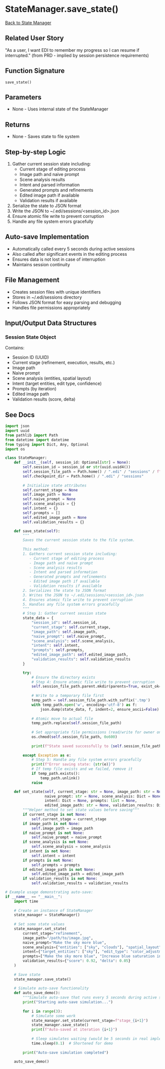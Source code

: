 # StateManager.save_state()

[Back to State Manager](../orchestration_state_manager.md)

## Related User Story
"As a user, I want EDI to remember my progress so I can resume if interrupted." (from PRD - implied by session persistence requirements)

## Function Signature
`save_state()`

## Parameters
- None - Uses internal state of the StateManager

## Returns
- None - Saves state to file system

## Step-by-step Logic
1. Gather current session state including:
   - Current stage of editing process
   - Image path and naive prompt
   - Scene analysis results
   - Intent and parsed information
   - Generated prompts and refinements
   - Edited image path if available
   - Validation results if available
2. Serialize the state to JSON format
3. Write the JSON to ~/.edi/sessions/<session_id>.json
4. Ensure atomic file write to prevent corruption
5. Handle any file system errors gracefully

## Auto-save Implementation
- Automatically called every 5 seconds during active sessions
- Also called after significant events in the editing process
- Ensures data is not lost in case of interruption
- Maintains session continuity

## File Management
- Creates session files with unique identifiers
- Stores in ~/.edi/sessions directory
- Follows JSON format for easy parsing and debugging
- Handles file permissions appropriately

## Input/Output Data Structures
### Session State Object
Contains:
- Session ID (UUID)
- Current stage (refinement, execution, results, etc.)
- Image path
- Naive prompt
- Scene analysis (entities, spatial layout)
- Intent (target entities, edit type, confidence)
- Prompts (by iteration)
- Edited image path
- Validation results (score, delta)

## See Docs

```python
import json
import uuid
from pathlib import Path
from datetime import datetime
from typing import Dict, Any, Optional
import os

class StateManager:
    def __init__(self, session_id: Optional[str] = None):
        self.session_id = session_id or str(uuid.uuid4())
        self.session_file_path = Path.home() / ".edi" / "sessions" / f"{self.session_id}.json"
        self.checkpoint_dir = Path.home() / ".edi" / "sessions"
        
        # Initialize state attributes
        self.current_stage = None
        self.image_path = None
        self.naive_prompt = None
        self.scene_analysis = {}
        self.intent = {}
        self.prompts = []
        self.edited_image_path = None
        self.validation_results = {}

    def save_state(self):
        """
        Saves the current session state to the file system.
        
        This method:
        1. Gathers current session state including:
           - Current stage of editing process
           - Image path and naive prompt
           - Scene analysis results
           - Intent and parsed information
           - Generated prompts and refinements
           - Edited image path if available
           - Validation results if available
        2. Serializes the state to JSON format
        3. Writes the JSON to ~/.edi/sessions/<session_id>.json
        4. Ensures atomic file write to prevent corruption
        5. Handles any file system errors gracefully
        """
        # Step 1: Gather current session state
        state_data = {
            "session_id": self.session_id,
            "current_stage": self.current_stage,
            "image_path": self.image_path,
            "naive_prompt": self.naive_prompt,
            "scene_analysis": self.scene_analysis,
            "intent": self.intent,
            "prompts": self.prompts,
            "edited_image_path": self.edited_image_path,
            "validation_results": self.validation_results
        }

        try:
            # Ensure the directory exists
            # Step 4: Ensure atomic file write to prevent corruption
            self.session_file_path.parent.mkdir(parents=True, exist_ok=True)
            
            # Write to a temporary file first
            temp_path = self.session_file_path.with_suffix('.tmp')
            with temp_path.open('w', encoding='utf-8') as f:
                json.dump(state_data, f, indent=2, ensure_ascii=False)
            
            # Atomic move to actual file
            temp_path.replace(self.session_file_path)
            
            # Set appropriate file permissions (read/write for owner only)
            os.chmod(self.session_file_path, 0o600)
            
            print(f"State saved successfully to {self.session_file_path}")
            
        except Exception as e:
            # Step 5: Handle any file system errors gracefully
            print(f"Error saving state: {str(e)}")
            # If temp file exists and we failed, remove it
            if temp_path.exists():
                temp_path.unlink()
            raise

    def set_state(self, current_stage: str = None, image_path: str = None, 
                  naive_prompt: str = None, scene_analysis: Dict = None, 
                  intent: Dict = None, prompts: list = None, 
                  edited_image_path: str = None, validation_results: Dict = None):
        """Helper method to set state values before saving"""
        if current_stage is not None:
            self.current_stage = current_stage
        if image_path is not None:
            self.image_path = image_path
        if naive_prompt is not None:
            self.naive_prompt = naive_prompt
        if scene_analysis is not None:
            self.scene_analysis = scene_analysis
        if intent is not None:
            self.intent = intent
        if prompts is not None:
            self.prompts = prompts
        if edited_image_path is not None:
            self.edited_image_path = edited_image_path
        if validation_results is not None:
            self.validation_results = validation_results

# Example usage demonstrating auto-save:
if __name__ == "__main__":
    import time
    
    # Create an instance of StateManager
    state_manager = StateManager()
    
    # Set some state values
    state_manager.set_state(
        current_stage="refinement",
        image_path="/path/to/image.jpg",
        naive_prompt="Make the sky more blue",
        scene_analysis={"entities": ["sky", "clouds"], "spatial_layout": "wide"},
        intent={"target_entities": ["sky"], "edit_type": "color_adjustment", "confidence": 0.85},
        prompts=["Make the sky more blue", "Increase blue saturation in sky areas"],
        validation_results={"score": 0.92, "delta": 0.05}
    )
    
    # Save state
    state_manager.save_state()
    
    # Simulate auto-save functionality
    def auto_save_demo():
        """Simulate auto-save that runs every 5 seconds during active sessions"""
        print("Starting auto-save simulation...")
        
        for i in range(3):
            # Simulate some work
            state_manager.set_state(current_stage=f"stage_{i+1}")
            state_manager.save_state()
            print(f"Auto-saved at iteration {i+1}")
            
            # Sleep simulates waiting (would be 5 seconds in real implementation)
            time.sleep(0.1)  # Shortened for demo
        
        print("Auto-save simulation completed")
    
    auto_save_demo()
```